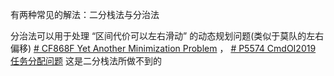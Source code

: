 有两种常见的解法：二分栈法与分治法

分治法可以用于处理 “区间代价可以左右滑动” 的动态规划问题(类似于莫队的左右偏移) [# CF868F Yet Another Minimization Problem](https://www.luogu.com.cn/problem/CF868F) ， [# P5574 CmdOI2019 任务分配问题](https://www.luogu.com.cn/problem/P5574) 这是二分栈法所做不到的

